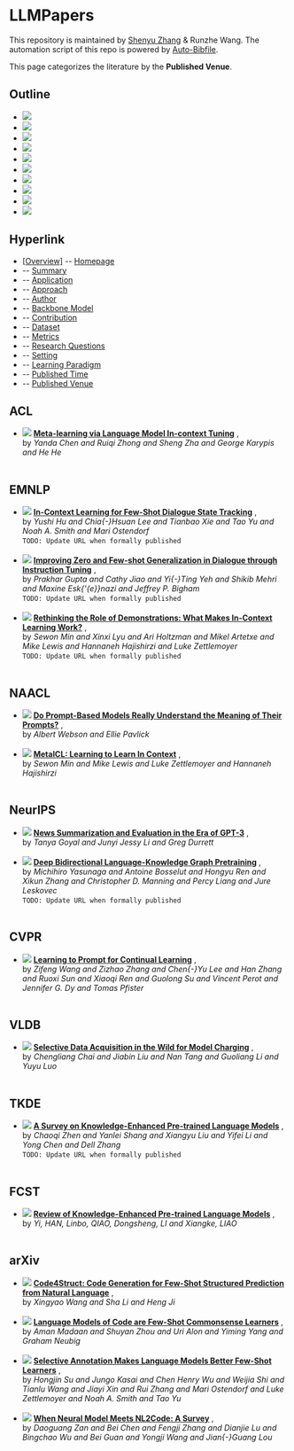 # LLMPapers
This repository is maintained by [Shenyu Zhang](https://github.com/ZSY-SZ) & Runzhe Wang. The automation script of this repo is powered by [Auto-Bibfile](https://github.com/wutong8023/Auto-Bibfile.git).

This page categorizes the literature by the **Published Venue**.

## Outline 
- [![](https://img.shields.io/badge/Hyperlink-blue)](https://github.com/KSESEU/LLMPapers/blob/main/taxonomy/./README.md#hyperlink)
- [![](https://img.shields.io/badge/ACL-1-blue)](https://github.com/KSESEU/LLMPapers/blob/main/taxonomy/./README.md#acl)
- [![](https://img.shields.io/badge/EMNLP-3-blue)](https://github.com/KSESEU/LLMPapers/blob/main/taxonomy/./README.md#emnlp)
- [![](https://img.shields.io/badge/NAACL-2-blue)](https://github.com/KSESEU/LLMPapers/blob/main/taxonomy/./README.md#naacl)
- [![](https://img.shields.io/badge/NeurIPS-2-blue)](https://github.com/KSESEU/LLMPapers/blob/main/taxonomy/./README.md#neurips)
- [![](https://img.shields.io/badge/CVPR-1-blue)](https://github.com/KSESEU/LLMPapers/blob/main/taxonomy/./README.md#cvpr)
- [![](https://img.shields.io/badge/VLDB-1-blue)](https://github.com/KSESEU/LLMPapers/blob/main/taxonomy/./README.md#vldb)
- [![](https://img.shields.io/badge/TKDE-1-blue)](https://github.com/KSESEU/LLMPapers/blob/main/taxonomy/./README.md#tkde)
- [![](https://img.shields.io/badge/FCST-1-blue)](https://github.com/KSESEU/LLMPapers/blob/main/taxonomy/./README.md#fcst)
- [![](https://img.shields.io/badge/arXiv-4-blue)](https://github.com/KSESEU/LLMPapers/blob/main/taxonomy/./README.md#arxiv)
## Hyperlink 
- [[Overview]](https://github.com/KSESEU/LLMPapers/blob/main/README.md) -- [Homepage](https://github.com/KSESEU/LLMPapers/blob/main/README.md)
-  -- [Summary](https://github.com/KSESEU/LLMPapers/blob/main/taxonomy/./)
-  -- [Application](https://github.com/KSESEU/LLMPapers/blob/main/taxonomy/application)
-  -- [Approach](https://github.com/KSESEU/LLMPapers/blob/main/taxonomy/approach)
-  -- [Author](https://github.com/KSESEU/LLMPapers/blob/main/taxonomy/author)
-  -- [Backbone Model](https://github.com/KSESEU/LLMPapers/blob/main/taxonomy/backbone_model)
-  -- [Contribution](https://github.com/KSESEU/LLMPapers/blob/main/taxonomy/contribution)
-  -- [Dataset](https://github.com/KSESEU/LLMPapers/blob/main/taxonomy/dataset)
-  -- [Metrics](https://github.com/KSESEU/LLMPapers/blob/main/taxonomy/metrics)
-  -- [Research Questions](https://github.com/KSESEU/LLMPapers/blob/main/taxonomy/research_question)
-  -- [Setting](https://github.com/KSESEU/LLMPapers/blob/main/taxonomy/setting)
-  -- [ Learning Paradigm](https://github.com/KSESEU/LLMPapers/blob/main/taxonomy/supervision)
-  -- [Published Time](https://github.com/KSESEU/LLMPapers/blob/main/taxonomy/time)
-  -- [Published Venue](https://github.com/KSESEU/LLMPapers/blob/main/taxonomy/venue)

## ACL

- [![](https://img.shields.io/badge/ACL-2022-blue)](https://doi.org/10.18653/v1/2022.acl-long.53) [**Meta-learning via Language Model In-context Tuning**](https://doi.org/10.18653/v1/2022.acl-long.53) , <br> by *Yanda Chen and
Ruiqi Zhong and
Sheng Zha and
George Karypis and
He He*
<br><br>
## EMNLP

- [![](https://img.shields.io/badge/EMNLP-2022-blue)](https://doi.org/10.48550/arXiv.2203.08568) [**In-Context Learning for Few-Shot Dialogue State Tracking**](https://doi.org/10.48550/arXiv.2203.08568) , <br> by *Yushi Hu and
Chia{-}Hsuan Lee and
Tianbao Xie and
Tao Yu and
Noah A. Smith and
Mari Ostendorf*
<br>```TODO: Update URL when formally published```<br><br>
- [![](https://img.shields.io/badge/EMNLP-2022-blue)](https://doi.org/10.48550/arXiv.2205.12673) [**Improving Zero and Few-shot Generalization in Dialogue through Instruction
Tuning**](https://doi.org/10.48550/arXiv.2205.12673) , <br> by *Prakhar Gupta and
Cathy Jiao and
Yi{-}Ting Yeh and
Shikib Mehri and
Maxine Esk{\'{e}}nazi and
Jeffrey P. Bigham*
<br>```TODO: Update URL when formally published```<br><br>
- [![](https://img.shields.io/badge/EMNLP-2022-blue)](https://arxiv.org/abs/2202.12837) [**Rethinking the Role of Demonstrations: What Makes In-Context Learning
Work?**](https://arxiv.org/abs/2202.12837) , <br> by *Sewon Min and
Xinxi Lyu and
Ari Holtzman and
Mikel Artetxe and
Mike Lewis and
Hannaneh Hajishirzi and
Luke Zettlemoyer*
<br>```TODO: Update URL when formally published```<br><br>
## NAACL

- [![](https://img.shields.io/badge/NAACL-2022-blue)](https://doi.org/10.18653/v1/2022.naacl-main.167) [**Do Prompt-Based Models Really Understand the Meaning of Their Prompts?**](https://doi.org/10.18653/v1/2022.naacl-main.167) , <br> by *Albert Webson and
Ellie Pavlick*
<br><br>
- [![](https://img.shields.io/badge/NAACL-2022-blue)](https://doi.org/10.18653/v1/2022.naacl-main.201) [**MetaICL: Learning to Learn In Context**](https://doi.org/10.18653/v1/2022.naacl-main.201) , <br> by *Sewon Min and
Mike Lewis and
Luke Zettlemoyer and
Hannaneh Hajishirzi*
<br><br>
## NeurIPS

- [![](https://img.shields.io/badge/NeurIPS-2022-blue)](https://doi.org/10.48550/arXiv.2209.12356) [**News Summarization and Evaluation in the Era of GPT-3**](https://doi.org/10.48550/arXiv.2209.12356) , <br> by *Tanya Goyal and
Junyi Jessy Li and
Greg Durrett*
<br><br>
- [![](https://img.shields.io/badge/NeurIPS-2022-blue)](https://doi.org/10.48550/arXiv.2210.09338) [**Deep Bidirectional Language-Knowledge Graph Pretraining**](https://doi.org/10.48550/arXiv.2210.09338) , <br> by *Michihiro Yasunaga and
Antoine Bosselut and
Hongyu Ren and
Xikun Zhang and
Christopher D. Manning and
Percy Liang and
Jure Leskovec*
<br>```TODO: Update URL when formally published```<br><br>
## CVPR

- [![](https://img.shields.io/badge/CVPR-2022-blue)](https://doi.org/10.1109/CVPR52688.2022.00024) [**Learning to Prompt for Continual Learning**](https://doi.org/10.1109/CVPR52688.2022.00024) , <br> by *Zifeng Wang and
Zizhao Zhang and
Chen{-}Yu Lee and
Han Zhang and
Ruoxi Sun and
Xiaoqi Ren and
Guolong Su and
Vincent Perot and
Jennifer G. Dy and
Tomas Pfister*
<br><br>
## VLDB

- [![](https://img.shields.io/badge/VLDB-2022-blue)](https://www.vldb.org/pvldb/vol15/p1466-li.pdf) [**Selective Data Acquisition in the Wild for Model Charging**](https://www.vldb.org/pvldb/vol15/p1466-li.pdf) , <br> by *Chengliang Chai and
Jiabin Liu and
Nan Tang and
Guoliang Li and
Yuyu Luo*
<br><br>
## TKDE

- [![](https://img.shields.io/badge/TKDE-2022-blue)](https://doi.org/10.48550/arXiv.2212.13428) [**A Survey on Knowledge-Enhanced Pre-trained Language Models**](https://doi.org/10.48550/arXiv.2212.13428) , <br> by *Chaoqi Zhen and
Yanlei Shang and
Xiangyu Liu and
Yifei Li and
Yong Chen and
Dell Zhang*
<br>```TODO: Update URL when formally published```<br><br>
## FCST

- [![](https://img.shields.io/badge/FCST-2022-blue)](https://doi.org/10.3778/j.issn.1673-9418.2108105) [**Review of Knowledge-Enhanced Pre-trained Language Models**](https://doi.org/10.3778/j.issn.1673-9418.2108105) , <br> by *Yi, HAN, Linbo, QIAO, Dongsheng, LI and Xiangke, LIAO*
<br><br>
## arXiv

- [![](https://img.shields.io/badge/CoRR-2022-blue)](https://doi.org/10.48550/arXiv.2210.12810) [**Code4Struct: Code Generation for Few-Shot Structured Prediction from
Natural Language**](https://doi.org/10.48550/arXiv.2210.12810) , <br> by *Xingyao Wang and
Sha Li and
Heng Ji*
<br><br>
- [![](https://img.shields.io/badge/CoRR-2022-blue)](https://doi.org/10.48550/arXiv.2210.07128) [**Language Models of Code are Few-Shot Commonsense Learners**](https://doi.org/10.48550/arXiv.2210.07128) , <br> by *Aman Madaan and
Shuyan Zhou and
Uri Alon and
Yiming Yang and
Graham Neubig*
<br><br>
- [![](https://img.shields.io/badge/CoRR-2022-blue)](https://doi.org/10.48550/arXiv.2209.01975) [**Selective Annotation Makes Language Models Better Few-Shot Learners**](https://doi.org/10.48550/arXiv.2209.01975) , <br> by *Hongjin Su and
Jungo Kasai and
Chen Henry Wu and
Weijia Shi and
Tianlu Wang and
Jiayi Xin and
Rui Zhang and
Mari Ostendorf and
Luke Zettlemoyer and
Noah A. Smith and
Tao Yu*
<br><br>
- [![](https://img.shields.io/badge/CoRR-2022-blue)](https://doi.org/10.48550/arXiv.2212.09420) [**When Neural Model Meets NL2Code: A Survey**](https://doi.org/10.48550/arXiv.2212.09420) , <br> by *Daoguang Zan and
Bei Chen and
Fengji Zhang and
Dianjie Lu and
Bingchao Wu and
Bei Guan and
Yongji Wang and
Jian{-}Guang Lou*
<br><br>